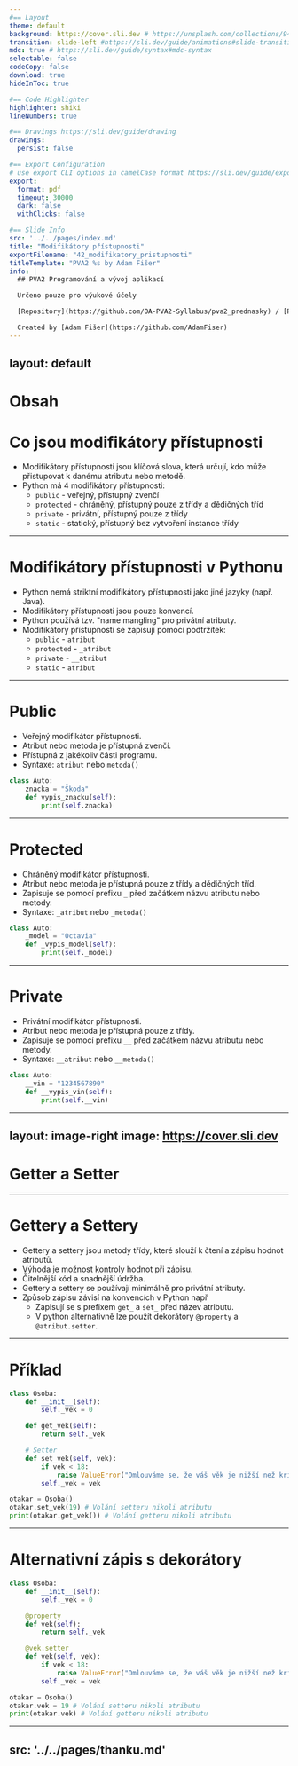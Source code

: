 ```yaml
---
#== Layout
theme: default
background: https://cover.sli.dev # https://unsplash.com/collections/94734566/slidev
transition: slide-left #https://sli.dev/guide/animations#slide-transitions
mdc: true # https://sli.dev/guide/syntax#mdc-syntax
selectable: false
codeCopy: false
download: true
hideInToc: true

#== Code Highlighter
highlighter: shiki
lineNumbers: true

#== Dravings https://sli.dev/guide/drawing
drawings:
  persist: false

#== Export Configuration
# use export CLI options in camelCase format https://sli.dev/guide/exporting.html
export:
  format: pdf
  timeout: 30000
  dark: false
  withClicks: false

#== Slide Info
src: '../../pages/index.md'
title: "Modifikátory přístupnosti"
exportFilename: "42_modifikatory_pristupnosti"
titleTemplate: "PVA2 %s by Adam Fišer"
info: |
  ## PVA2 Programování a vývoj aplikací

  Určeno pouze pro výukové účely

  [Repository](https://github.com/OA-PVA2-Syllabus/pva2_prednasky) / [Prezentace](https://oa-pva2-syllabus.github.io/pva2_prednasky/)

  Created by [Adam Fišer](https://github.com/AdamFiser)
---
```

layout: default
---

#  Obsah

<Toc :columns="2" minDepth="1" maxDepth="1"></Toc>
---

# Co jsou modifikátory přístupnosti

- Modifikátory přístupnosti jsou klíčová slova, která určují, kdo může přistupovat k danému atributu nebo metodě.
- Python má 4 modifikátory přístupnosti:
  - `public` - veřejný, přístupný zvenčí
  - `protected` - chráněný, přístupný pouze z třídy a dědičných tříd
  - `private` - privátní, přístupný pouze z třídy
  - `static` - statický, přístupný bez vytvoření instance třídy

---

# Modifikátory přístupnosti v Pythonu

- Python nemá striktní modifikátory přístupnosti jako jiné jazyky (např. Java).
- Modifikátory přístupnosti jsou pouze konvencí.
- Python používá tzv. "name mangling" pro privátní atributy.
- Modifikátory přístupnosti se zapisují pomocí podtržítek:
  - `public` - `atribut`
  - `protected` - `_atribut`
  - `private` - `__atribut`
  - `static` - `atribut`

---

# Public

- Veřejný modifikátor přístupnosti.
- Atribut nebo metoda je přístupná zvenčí.
- Přístupná z jakékoliv části programu.
- Syntaxe: `atribut` nebo `metoda()`

```python
class Auto:
    znacka = "Škoda"
    def vypis_znacku(self):
        print(self.znacka)
```

---

# Protected

- Chráněný modifikátor přístupnosti.
- Atribut nebo metoda je přístupná pouze z třídy a dědičných tříd.
- Zapisuje se pomocí prefixu `_` před začátkem názvu atributu nebo metody.
- Syntaxe: `_atribut` nebo `_metoda()`

```python
class Auto:
    _model = "Octavia"
    def _vypis_model(self):
        print(self._model)
```

---

# Private

- Privátní modifikátor přístupnosti.
- Atribut nebo metoda je přístupná pouze z třídy.
- Zapisuje se pomocí prefixu `__` před začátkem názvu atributu nebo metody.
- Syntaxe: `__atribut` nebo `__metoda()`

```python
class Auto:
    __vin = "1234567890"
    def __vypis_vin(self):
        print(self.__vin)
```

---
layout: image-right
image: https://cover.sli.dev
---

# Getter a Setter

---

# Gettery a Settery

- Gettery a settery jsou metody třídy, které slouží k čtení a zápisu hodnot atributů.
- Výhoda je možnost kontroly hodnot při zápisu.
- Čitelnější kód a snadnější údržba.
- Gettery a settery se používají minimálně pro privátní atributy.
- Způsob zápisu závisí na konvencích v Python např
  - Zapisují se s prefixem `get_` a `set_` před název atributu.
  - V python alternativně lze použít dekorátory `@property` a `@atribut.setter`.

---

# Příklad

```python
class Osoba:
    def __init__(self):
        self._vek = 0

    def get_vek(self):
        return self._vek

    # Setter
    def set_vek(self, vek):
        if vek < 18:
            raise ValueError("Omlouváme se, že váš věk je nižší než kritéria způsobilosti.")
        self._vek = vek    
```

```python
otakar = Osoba()
otakar.set_vek(19) # Volání setteru nikoli atributu
print(otakar.get_vek()) # Volání getteru nikoli atributu
```

---

# Alternativní zápis s dekorátory

```python
class Osoba:
    def __init__(self):
        self._vek = 0

    @property
    def vek(self):
        return self._vek

    @vek.setter
    def vek(self, vek):
        if vek < 18:
            raise ValueError("Omlouváme se, že váš věk je nižší než kritéria způsobilosti.")
        self._vek = vek    
```

```python
otakar = Osoba()
otakar.vek = 19 # Volání setteru nikoli atributu
print(otakar.vek) # Volání getteru nikoli atributu
```



---
src: '../../pages/thanku.md'
---